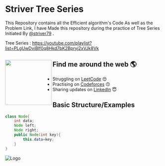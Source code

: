 
# Striver Tree Series

This Repository contains all the Efficient algorithm's Code As well as the Problem Link, I have Made this repository during the practice of Tree Series Initiated By [@striver79](https://github.com/striver79) .

 Tree Series : <a href="https://youtube.com/playlist?list=PLgUwDviBIf0q8Hkd7bK2Bpryj2xVJk8Vk">https://youtube.com/playlist?list=PLgUwDviBIf0q8Hkd7bK2Bpryj2xVJk8Vk</a>


## Find me around the web 🌎 <a href="https://www.linkedin.com/in/harshitmaurya/"><img align="left" width="150" height="146" src="https://github.com/M0nica/M0nica/blob/main/octomonica/m0nica-octocat-rotating.gif?raw=true"></a>
- Struggling on <a href="https://www.leetcode.com/HarshitMaurya/">LeetCode</a> 😍
- Practising on <a href="https://www.codeforces.com/profile/rockharshitmaurya/">Codeforces</a> 🙃
- Sharing updates on <a href="https://www.linkedin.com/in/harshitmaurya/">LinkedIn</a> 😇



## Basic Structure/Examples

```java
class Node{
    int data;
    Node left;
    Node right;
    public Node(int key){
        this.data=key;
    }
}
```


![Logo](https://upload.wikimedia.org/wikipedia/commons/thumb/d/da/Binary_search_tree.svg/1200px-Binary_search_tree.svg.png)

